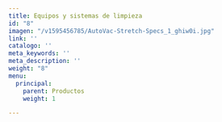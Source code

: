 ```yaml
---
title: Equipos y sistemas de limpieza
id: "8"
imagen: "/v1595456785/AutoVac-Stretch-Specs_1_ghiw0i.jpg"
link: ''
catalogo: ''
meta_keywords: ''
meta_description: ''
weight: "8"
menu:
  principal:
    parent: Productos
    weight: 1

---
```

